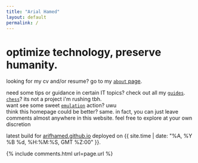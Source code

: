 ```yaml
---
title: "Arial Hamed"
layout: default
permalink: /
---
```


# optimize technology, preserve humanity. 

looking for my cv and/or resume? go to my <a href="/about"><code>about</code> page</a>.  
<!-- <span onmouseover="this.innerHTML=''">here to look at some projects i did? go to my [`projects` page](/projects).</span>   -->
need some tips or guidance in certain IT topics? check out all my [`guides`](/guides).  
[`chess`](/chess)? its not a project i'm rushing tbh.  
want see some sweet [`emulation`](/emulator) action? uwu  
think this homepage could be better? same. in fact, you can just leave comments almost anywhere in this website. feel free to explore at your own discretion

latest build for [arifhamed.github.io](https://arifhamed.github.io) deployed on {{ site.time | date: "%A, %Y %B %d, %H:%M:%S, GMT %Z:00" }}. 

<!-- <span id="time" ondblclick='window.open("https://github.com/arialhamed/arialhamed.github.io", "_self")'>i can't get the latest update to this website smh</span> -->

<script>
    getLatestCommitDate();
    function convertTZ(date, tzString) {
        return new Date((typeof date === "string" ? new Date(date) : date).toLocaleString("en-US", {timeZone: tzString}));   
    }
    async function getLatestCommitDate() {
        const response = await fetch("https://api.github.com/repos/arialhamed/arialhamed.github.io/commits");
        const all = await response.json();
        const current = all[0]['commit']['author']['date'];
        const bruh = convertTZ(current.substring(0,4)+"/"+current.substring(5,7)+"/"+current.substring(8,10)+" "+current.substring(11,14)+":"+current.substring(14,17)+":"+current.substring(17,19)+" +0000", "Asia/Singapore");
        const zeroPad = (num, places) => String(num).padStart(places, '0');
        console.log(bruh.getDate());
        console.log(bruh.getMonth());
        console.log(bruh.getFullYear());
        console.log(bruh.getHours());
        console.log(bruh.getMinutes());
        console.log(bruh.getSeconds());
        console.log("wumbology");
        console.log(parseInt('{{ site.time | date: "%H"}}'));
        console.log(parseInt('{{ site.time | date: "%M"}}'));
        console.log(parseInt('{{ site.time | date: "%S"}}'));
        // document.getElementById('time').innerHTML = "this website was last updated in "+bruh.getDate()+" "+["January","February","March","April","May","June","July","August","September","October","November","December"][bruh.getMonth()]+" "+bruh.getFullYear()+", "+zeroPad(parseInt(bruh.getHours()),2)+":"+zeroPad(parseInt(bruh.getMinutes()),2)+":"+zeroPad(parseInt(bruh.getSeconds()),2)+" (GMT+8, Singapore Time).";
        // if (document.getElementById('time').innerHTML.includes("NaN")){
        //     document.getElementById('time').innerHTML = "you could be on mobile right now, yeah i see you. OwO";
        // }
    }
</script> 


{% include comments.html url=page.url %}
